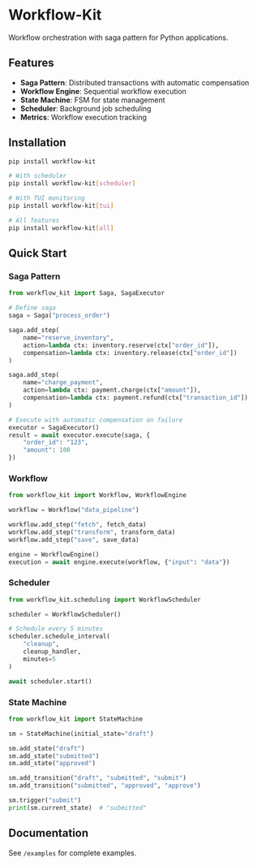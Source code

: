 # Workflow-Kit

Workflow orchestration with saga pattern for Python applications.

## Features

- **Saga Pattern**: Distributed transactions with automatic compensation
- **Workflow Engine**: Sequential workflow execution
- **State Machine**: FSM for state management
- **Scheduler**: Background job scheduling
- **Metrics**: Workflow execution tracking

## Installation

```bash
pip install workflow-kit

# With scheduler
pip install workflow-kit[scheduler]

# With TUI monitoring
pip install workflow-kit[tui]

# All features
pip install workflow-kit[all]
```

## Quick Start

### Saga Pattern

```python
from workflow_kit import Saga, SagaExecutor

# Define saga
saga = Saga("process_order")

saga.add_step(
    name="reserve_inventory",
    action=lambda ctx: inventory.reserve(ctx["order_id"]),
    compensation=lambda ctx: inventory.release(ctx["order_id"])
)

saga.add_step(
    name="charge_payment",
    action=lambda ctx: payment.charge(ctx["amount"]),
    compensation=lambda ctx: payment.refund(ctx["transaction_id"])
)

# Execute with automatic compensation on failure
executor = SagaExecutor()
result = await executor.execute(saga, {
    "order_id": "123",
    "amount": 100
})
```

### Workflow

```python
from workflow_kit import Workflow, WorkflowEngine

workflow = Workflow("data_pipeline")

workflow.add_step("fetch", fetch_data)
workflow.add_step("transform", transform_data)
workflow.add_step("save", save_data)

engine = WorkflowEngine()
execution = await engine.execute(workflow, {"input": "data"})
```

### Scheduler

```python
from workflow_kit.scheduling import WorkflowScheduler

scheduler = WorkflowScheduler()

# Schedule every 5 minutes
scheduler.schedule_interval(
    "cleanup",
    cleanup_handler,
    minutes=5
)

await scheduler.start()
```

### State Machine

```python
from workflow_kit import StateMachine

sm = StateMachine(initial_state="draft")

sm.add_state("draft")
sm.add_state("submitted")
sm.add_state("approved")

sm.add_transition("draft", "submitted", "submit")
sm.add_transition("submitted", "approved", "approve")

sm.trigger("submit")
print(sm.current_state)  # "submitted"
```

## Documentation

See `/examples` for complete examples.
